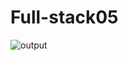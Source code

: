 # Full-stack05
![output](https://github.com/Mullaivendhan005/Full-stack05/assets/138175857/535859f3-c26f-48c4-ac4e-ba1625b3ba11)
